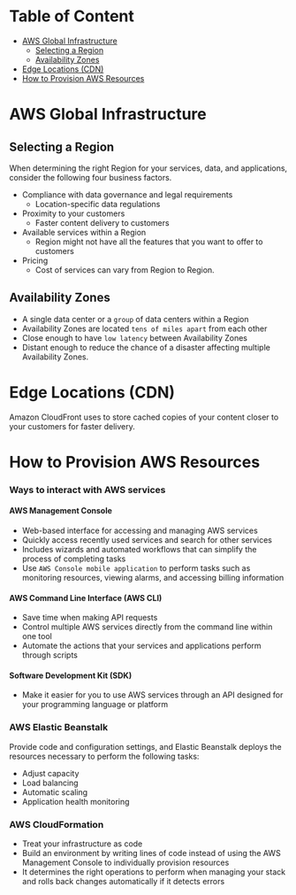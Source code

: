 # Table of Content
- [AWS Global Infrastructure](#aws-global-infrastructure)
  - [Selecting a Region](#selecting-a-region)
  - [Availability Zones](#availability-zones)
- [Edge Locations (CDN)](#edge-locations-cdn)
- [How to Provision AWS Resources](#how-to-provision-aws-resources)
 
# AWS Global Infrastructure

## Selecting a Region
When determining the right Region for your services, data, and applications, consider the following four business factors.

- Compliance with data governance and legal requirements
  - Location-specific data regulations
- Proximity to your customers
  - Faster content delivery to customers
- Available services within a Region
  - Region might not have all the features that you want to offer to customers
- Pricing
  - Cost of services can vary from Region to Region.

## Availability Zones
- A single data center or a `group` of data centers within a Region
- Availability Zones are located `tens of miles apart` from each other
- Close enough to have `low latency` between Availability Zones
- Distant enough to reduce the chance of a disaster affecting multiple Availability Zones.

# Edge Locations (CDN)
Amazon CloudFront uses to store cached copies of your content closer to your customers for faster delivery.

# How to Provision AWS Resources

### Ways to interact with AWS services

#### AWS Management Console
- Web-based interface for accessing and managing AWS services
- Quickly access recently used services and search for other services
- Includes wizards and automated workflows that can simplify the process of completing tasks
- Use `AWS Console mobile application` to perform tasks such as monitoring resources, viewing alarms, and accessing billing information

#### AWS Command Line Interface (AWS CLI)
- Save time when making API requests
- Control multiple AWS services directly from the command line within one tool
- Automate the actions that your services and applications perform through scripts

#### Software Development Kit (SDK)
- Make it easier for you to use AWS services through an API designed for your programming language or platform

### AWS Elastic Beanstalk
Provide code and configuration settings, and Elastic Beanstalk deploys the resources necessary to perform the following tasks:
- Adjust capacity
- Load balancing
- Automatic scaling
- Application health monitoring

### AWS CloudFormation
- Treat your infrastructure as code
- Build an environment by writing lines of code instead of using the AWS Management Console to individually provision resources
- It determines the right operations to perform when managing your stack and rolls back changes automatically if it detects errors
